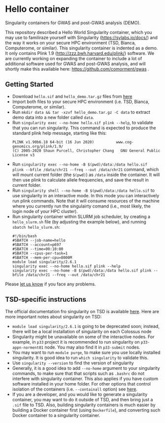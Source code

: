 # Hello container
Singularity containers for GWAS and post-GWAS analysis (DEMO).

This repository described a Hello World Singularity container, which you may use to familiraze yourself with Singularity (https://sylabs.io/docs/) and the way it works on your secure HPC environment (TSD, Bianca, Computerome, or similar).
This singularity container is indented as a demo. 
It only contains Plink 1.9 (http://zzz.bwh.harvard.edu/plink/) software.
We are currently working on expanding the container to include a lot of additional software used for GWAS and post-GWAS analysis,
and will shortly make this available here: https://github.com/comorment/gwas .

## Getting Started

* Download ``hello.sif`` and ``hello_demo.tar.gz`` files from [here](https://drive.google.com/drive/folders/1mfxZJ-7A-4lDlCkarUCxEf2hBIxQGO69?usp=sharing)
* Import both files to your secure HPC environment (i.e. TSD, Bianca, Computerome, or similar).
* Run ``mkdir data && tar -xzvf hello_demo.tar.gz -C data`` to extract demo data into a new folder called ``data``.
* Run ``singularity exec --no-home hello.sif plink --help``, to validate that you can run singularity. This command is expected to produce the standard plink help message, starting like this:
  ```
  PLINK v1.90b6.18 64-bit (16 Jun 2020)          www.cog-genomics.org/plink/1.9/
  (C) 2005-2020 Shaun Purcell, Christopher Chang   GNU General Public License v3
  ```
* Run ``singularity exec --no-home -B $(pwd)/data:/data hello.sif plink --bfile /data/chr21 --freq --out /data/chr21`` command, which will mount current folder (the ``$(pwd)``) as ``/data`` inside the container. It will then use plink to calculate allele frequencies, and save the result in current folder.
* Run ``singularity shell --no-home -B $(pwd)/data:/data hello.sif`` to use singularity in an interactive mode. In this mode you can interactively run plink commands. Note that it will consume resources of the machine where  you currently run the singulairty  comand (i.e., most likely, the login node of your HPC cluster).
* Run singularity container within SLURM job scheduler, by creating a ``hello_slurm.sh`` file (by adjusting the example below), and running ``sbatch hello_slurm.sh``:
  ```
  #!/bin/bash
  #SBATCH --job-name=hello
  #SBATCH --account=p697
  #SBATCH --time=00:10:00
  #SBATCH --cpus-per-task=1
  #SBATCH --mem-per-cpu=8000M
  module load singularity/2.6.1
  singularity exec --no-home hello.sif plink --help
  singularity exec --no-home -B $(pwd)/data:/data hello.sif plink --bfile /data/chr21 --freq --out /data/chr21
  ```

Please [let us know](https://github.com/comorment/gwas/issues/new) if you face any problems.

## TSD-specific instructions

The official documentation fro singularity on TSD  is available [here](https://www.uio.no/english/services/it/research/sensitive-data/use-tsd/hpc/software/singularity.html). Here are more important notes about singularity on TSD:
* ``module load singularity/2.6.1`` is going to be deprecated soon; instead, there will be a local installation of singularity on each Colossus node
* Singularity might be unavailable on some of the interactive nodes. For example, in ``p33`` project it is recommended to run singularity on ``p33-appn-norment01`` node. You may also find it in ``p33-submit`` nodes. 
* You may want to run ``module purge``, to make sure you use locally installed singularity. It is good idea to run ``which singularity`` to validate this.
* Use ``singularity --version`` to find the version of singularity
* Generally, it is a good idea to add ``--no-home`` argument to your singularity commands, to make sure that that scripts such as ``.bashrc`` do not interfere with singularity container. This also applies if you have custom software installed in your home folder. For other options that control isolation of the containers (i.e. ``--containall`` option) see [here](https://sylabs.io/guides/3.1/user-guide/bind_paths_and_mounts.html#using-no-home-and-containall-flags). 
* If you are a developer, and you would like to generate a singularity container, you may want to do it outside of TSD, and then bring just a ``.sif`` file to TSD. Also, building singularity containers is much easier by building a Docker container first (using ``Dockerfile``), and converting such Docker container to a singularity container.
